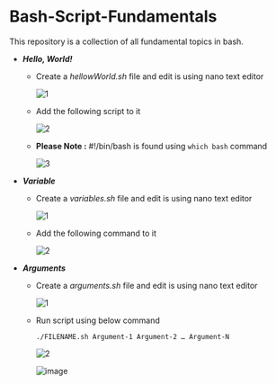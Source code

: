 # Bash-Script-Fundamentals
This repository is a collection of all fundamental topics in bash.

- ***Hello, World!***
    - Create a *hellowWorld.sh* file and edit is using nano text editor
        
        ![1](https://user-images.githubusercontent.com/65444832/230155193-72cc2abd-159c-4894-b18a-da87d20f8d5f.png)

        
    - Add the following script to it
    
        ![2](https://user-images.githubusercontent.com/65444832/230155287-570bfb52-e97e-4316-9b18-d1ff4f67c396.png)

    
    - **Please Note :**  #!/bin/bash is found using `which bash` command
    
        ![3](https://user-images.githubusercontent.com/65444832/230155326-91bb1830-addf-46d4-b5f4-465a75157df4.png)
        
- ***Variable***
    - Create a *variables.sh* file and edit is using nano text editor
        
        ![1](https://user-images.githubusercontent.com/65444832/230163740-68213ccc-a837-4872-9a7c-f303f6047903.png)

        
    - Add the following command to it
    
        ![2](https://user-images.githubusercontent.com/65444832/230163774-f8ce2938-a3ed-4312-9f48-be94cd30fdf8.png)
        
- ***Arguments***
    - Create a *arguments.sh* file and edit is using nano text editor

        ![1](https://user-images.githubusercontent.com/65444832/230170418-abcb466a-d930-49f7-b4f6-bd6ca32f0c1a.png)


    - Run script using below command

       `./FILENAME.sh Argument-1 Argument-2 … Argument-N`  
        
        ![2](https://user-images.githubusercontent.com/65444832/230170508-79084e59-2878-4225-9edf-58726c45816c.png)


        ![image](https://user-images.githubusercontent.com/65444832/230171212-44dd1eab-0d56-4bdb-8e1b-a34d0be1491e.png)
